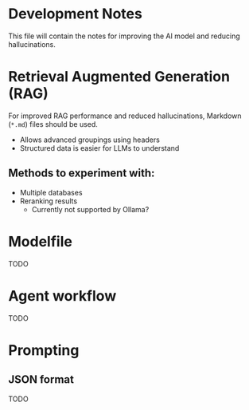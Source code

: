 # Development Notes

This file will contain the notes for improving the AI model and reducing hallucinations.

# Retrieval Augmented Generation (RAG)

For improved RAG performance and reduced hallucinations, Markdown (`*.md`) files should be used.

- Allows advanced groupings using headers
- Structured data is easier for LLMs to understand

## Methods to experiment with: 

- Multiple databases
- Reranking results
   - Currently not supported by Ollama?

# Modelfile

TODO

# Agent workflow

TODO

# Prompting

## JSON format

TODO